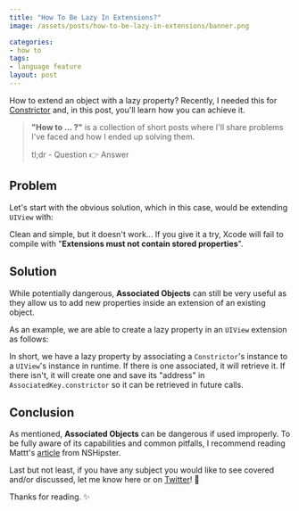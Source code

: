 ```yaml
---
title: "How To Be Lazy In Extensions?"
image: /assets/posts/how-to-be-lazy-in-extensions/banner.png

categories:
- how to
tags:
- language feature 
layout: post
---
```


How to extend an object with a lazy property? Recently, I needed this for [Constrictor](https://github.com/pedrommcarrasco/Constrictor) and, in this post, you'll learn how you can achieve it.

> **"How to …  ?"** is a collection of short posts where I'll share problems I've faced and how I ended up solving them.
>
> tl;dr - Question 👉 Answer

## Problem

Let's start with the obvious solution, which in this case, would be extending `UIView` with:

<script src="https://gist.github.com/pedrommcarrasco/d017bf6c192fc788ec739384fcd394a7.js"></script>

Clean and simple, but it doesn't work... If you give it a try, Xcode will fail to compile with "**Extensions must not contain stored properties**".

## Solution

While potentially dangerous, **Associated Objects** can still be very useful as they allow us to add new properties inside an extension of an existing object.

As an example, we are able to create a lazy property in an `UIView` extension as follows:

<script src="https://gist.github.com/pedrommcarrasco/34c6f225f9c0285351fdd41cd7a20dc1.js"></script>

In short, we have a lazy property by associating a `Constrictor`'s instance to a `UIView`'s instance in runtime. If there is one associated, it will retrieve it. If there isn't, it will create one and save its "address" in `AssociatedKey.constrictor` so it can be retrieved in future calls.

## Conclusion

As mentioned, **Associated Objects** can be dangerous if used improperly. To be fully aware of its capabilities and common pitfalls, I recommend reading Mattt's [article](https://nshipster.com/associated-objects/) from NSHipster.

Last but not least, if you have any subject you would like to see covered and/or discussed, let me know here or on [Twitter](https://twitter.com/pedrommcarrasco)! 👀

Thanks for reading. ✨
